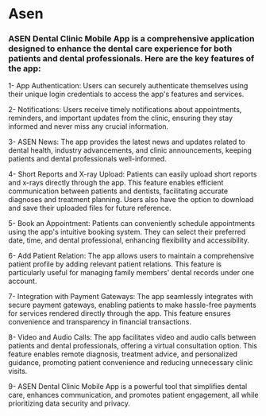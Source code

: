 # Asen

### ASEN Dental Clinic Mobile App is a comprehensive application designed to enhance the dental care experience for both patients and dental professionals. Here are the key features of the app:

1- App Authentication: Users can securely authenticate themselves using their unique login credentials to access the app's features and services.

2- Notifications: Users receive timely notifications about appointments, reminders, and important updates from the clinic, ensuring they stay informed and never miss any crucial information.

3- ASEN News: The app provides the latest news and updates related to dental health, industry advancements, and clinic announcements, keeping patients and dental professionals well-informed.

4- Short Reports and X-ray Upload: Patients can easily upload short reports and x-rays directly through the app. This feature enables efficient communication between patients and dentists, facilitating accurate diagnoses and treatment planning. Users also have the option to download and save their uploaded files for future reference.

5- Book an Appointment: Patients can conveniently schedule appointments using the app's intuitive booking system. They can select their preferred date, time, and dental professional, enhancing flexibility and accessibility.

6- Add Patient Relation: The app allows users to maintain a comprehensive patient profile by adding relevant patient relations. This feature is particularly useful for managing family members' dental records under one account.

7- Integration with Payment Gateways: The app seamlessly integrates with secure payment gateways, enabling patients to make hassle-free payments for services rendered directly through the app. This feature ensures convenience and transparency in financial transactions.

8- Video and Audio Calls: The app facilitates video and audio calls between patients and dental professionals, offering a virtual consultation option. This feature enables remote diagnosis, treatment advice, and personalized guidance, promoting patient convenience and reducing unnecessary clinic visits.

9- ASEN Dental Clinic Mobile App is a powerful tool that simplifies dental care, enhances communication, and promotes patient engagement, all while prioritizing data security and privacy.
